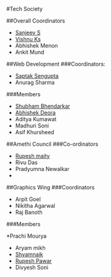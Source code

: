 #Tech Society

##Overall Coordinators
* [Sanjeev S](https://github.com/ddemented)
* [Vishnu Ks](http://github.com/hackerkid)
* Abhishek Menon
* Ankit Mund
	
##Web Development
###Coordinators:
* [Saptak Sengupta](https://www.github.com/SaptakS)
* Anurag Sharma

###Members
* [Shubham Bhendarkar](http://github.com/codebhendi)
* [Abhishek Deora](http://github.com/adeora7)
* Aditya Kumawat
* Madhuri Soni
* Asif Khursheed


##Amethi Council
###Co-ordinators
* [Rupesh maity](https://www.github.com/deathsurgeon)
* Rivu Das
* Pradyumna Newalkar
* 
##Graphics Wing
###Coordinators
* Arpit Goel
* Nikitha Agarwal
* Raj Banoth

###Members

*Prachi Mourya
* Aryam mikh
* [Shyamnaik](https://www.github.com/Shyamnaik)
* [Rupesh Pawar](https://www.github.com/rupeshpawar007)
* Divyesh Soni

